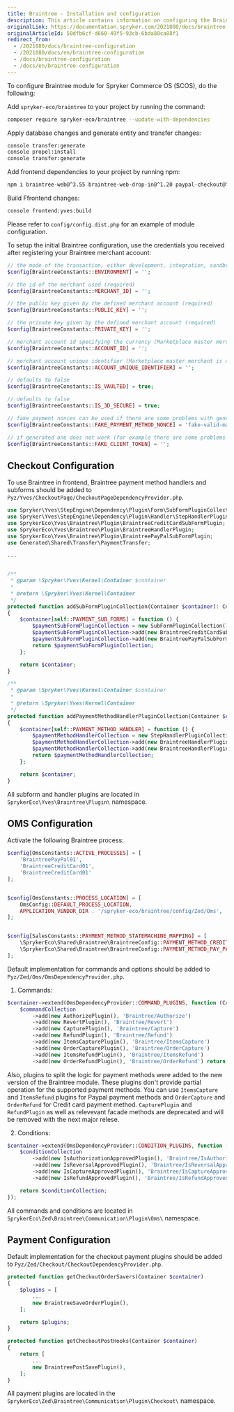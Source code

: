 ```yaml
---
title: Braintree - Installation and configuration
description: This article contains information on configuring the Braintree module for the Spryker Commerce OS.
originalLink: https://documentation.spryker.com/2021080/docs/braintree-configuration
originalArticleId: 50dfb6cf-d660-49f5-93cb-6bda88ca88f1
redirect_from:
  - /2021080/docs/braintree-configuration
  - /2021080/docs/en/braintree-configuration
  - /docs/braintree-configuration
  - /docs/en/braintree-configuration
---
```


To configure Braintree module for Spryker Commerce OS (SCOS), do the following:

Add `spryker-eco/braintree` to your project by running the command:
```bash
composer require spryker-eco/braintree --update-with-dependencies
```
Apply database changes and generate entity and transfer changes:
```bash
console transfer:generate
console propel:install
console transfer:generate
```
Add frontend dependencies to your project by running npm:
```bash
npm i braintree-web@^3.55 braintree-web-drop-in@^1.20 paypal-checkout@^4.0 jquery@~3.5
```
Build Ffrontend changes:
```bash
console frontend:yves:build
```

Please refer to `config/config.dist.php` for an example of module configuration.

To setup the initial Braintree configuration, use the credentials you received after registering your Braintree merchant account:
```php
// the mode of the transaction, either development, integration, sandbox, production, qa (required)
$config[BraintreeConstants::ENVIRONMENT] = '';

// the id of the merchant used (required)
$config[BraintreeConstants::MERCHANT_ID] = '';

// the public key given by the defined merchant account (required)
$config[BraintreeConstants::PUBLIC_KEY] = '';

// the private key given by the defined merchant account (required)
$config[BraintreeConstants::PRIVATE_KEY] = '';

// merchant account id specifying the currency (Marketplace master merchant is used by default)
$config[BraintreeConstants::ACCOUNT_ID] = '';

// merchant account unique identifier (Marketplace master merchant is used by default)
$config[BraintreeConstants::ACCOUNT_UNIQUE_IDENTIFIER] = '';

// defaults to false
$config[BraintreeConstants::IS_VAULTED] = true;

// defaults to false
$config[BraintreeConstants::IS_3D_SECURE] = true;

// fake payment nonces can be used if there are some problems with generated ones. more information: https://developers.braintreepayments.com/reference/general/testing/php#nonce-fake-valid-issuing-bank-network-only-nonce
$config[BraintreeConstants::FAKE_PAYMENT_METHOD_NONCE] = 'fake-valid-mastercard-nonce';

// if generated one does not work (for example there are some problems with braintree/dropin library) it can be directly set here. Valid one can be retrieved from https://braintree-sample-merchant.herokuapp.com/client_token
$config[BraintreeConstants::FAKE_CLIENT_TOKEN] = ''; 
```

## Checkout Configuration

To use Braintree in frontend, Braintree payment method handlers and subforms should be added to `Pyz/Yves/CheckoutPage/CheckoutPageDependencyProvider.php`.

```php
use Spryker\Yves\StepEngine\Dependency\Plugin\Form\SubFormPluginCollection;
use Spryker\Yves\StepEngine\Dependency\Plugin\Handler\StepHandlerPluginCollection;
use SprykerEco\Yves\Braintree\Plugin\BraintreeCreditCardSubFormPlugin;
use SprykerEco\Yves\Braintree\Plugin\BraintreeHandlerPlugin;
use SprykerEco\Yves\Braintree\Plugin\BraintreePayPalSubFormPlugin;
use Generated\Shared\Transfer\PaymentTransfer;

...


/**
 * @param \Spryker\Yves\Kernel\Container $container
 *
 * @return \Spryker\Yves\Kernel\Container
 */
protected function addSubFormPluginCollection(Container $container): Container
{
    $container[self::PAYMENT_SUB_FORMS] = function () {
        $paymentSubFormPluginCollection = new SubFormPluginCollection();
        $paymentSubFormPluginCollection->add(new BraintreeCreditCardSubFormPlugin());
        $paymentSubFormPluginCollection->add(new BraintreePayPalSubFormPlugin());
        return $paymentSubFormPluginCollection;
    };

    return $container;
}

/**
 * @param \Spryker\Yves\Kernel\Container $container
 *
 * @return \Spryker\Yves\Kernel\Container
 */
protected function addPaymentMethodHandlerPluginCollection(Container $container): Container
{
    $container[self::PAYMENT_METHOD_HANDLER] = function () {
        $paymentMethodHandlerCollection = new StepHandlerPluginCollection();
        $paymentMethodHandlerCollection->add(new BraintreeHandlerPlugin(), PaymentTransfer::BRAINTREE_CREDIT_CARD);
        $paymentMethodHandlerCollection->add(new BraintreeHandlerPlugin(), PaymentTransfer::BRAINTREE_PAY_PAL);
        return $paymentMethodHandlerCollection;
    };

    return $container;
}
```

All subform and handler plugins are located in `SprykerEco\Yves\Braintree\Plugin\` namespace.

## OMS Configuration

Activate the following Braintree process:
```php
$config[OmsConstants::ACTIVE_PROCESSES] = [
    'BraintreePayPal01',
    'BraintreeCreditCard01',
    'BraintreeCreditCard01'
];


$config[OmsConstants::PROCESS_LOCATION] = [
    OmsConfig::DEFAULT_PROCESS_LOCATION,
    APPLICATION_VENDOR_DIR . '/spryker-eco/braintree/config/Zed/Oms',
];


$config[SalesConstants::PAYMENT_METHOD_STATEMACHINE_MAPPING] = [
    \SprykerEco\Shared\Braintree\BraintreeConfig::PAYMENT_METHOD_CREDIT_CARD => 'BraintreeCreditCard01',
    \SprykerEco\Shared\Braintree\BraintreeConfig::PAYMENT_METHOD_PAY_PAL => 'BraintreePayPal01',
];

```

Default implementation for commands and options should be added to `Pyz/Zed/Oms/OmsDependencyProvider.php`.

1. Commands:
```php
$container->extend(OmsDependencyProvider::COMMAND_PLUGINS, function (CommandCollectionInterface $commandCollection) {
    $commandCollection
        ->add(new AuthorizePlugin(), 'Braintree/Authorize')
        ->add(new RevertPlugin(), 'Braintree/Revert')
        ->add(new CapturePlugin(), 'Braintree/Capture')
        ->add(new RefundPlugin(), 'Braintree/Refund')
        ->add(new ItemsCapturePlugin(), 'Braintree/ItemsCapture')
        ->add(new OrderCapturePlugin(), 'Braintree/OrderCapture')
        ->add(new ItemsRefundPlugin(), 'Braintree/ItemsRefund')
        ->add(new OrderRefundPlugin(), 'Braintree/OrderRefund') return $commandCollection; }); 
```
Also, plugins to split the logic for payment methods were added to the new version of the Braintree module. These plugins don't provide partial operation for the supported payment methods.
You can use `ItemsCapture` and `ItemsRefund` plugins for Paypal payment methods and `OrderCapture` and `OrderRefund` for Credit card payment method. `CapturePlugin` and `RefundPlugin` as well as relevevant facade methods are deprecated and will be removed with the next major relese.

2. Conditions:
```php
$container->extend(OmsDependencyProvider::CONDITION_PLUGINS, function (ConditionCollectionInterface $conditionCollection) {
    $conditionCollection
        ->add(new IsAuthorizationApprovedPlugin(), 'Braintree/IsAuthorizationApproved')
        ->add(new IsReversalApprovedPlugin(), 'Braintree/IsReversalApproved')
        ->add(new IsCaptureApprovedPlugin(), 'Braintree/IsCaptureApproved')
        ->add(new IsRefundApprovedPlugin(), 'Braintree/IsRefundApproved');

    return $conditionCollection;
});
```
All commands and conditions are located in `SprykerEco\Zed\Braintree\Communication\Plugin\Oms\` namespace.

## Payment Configuration

Default implementation for the checkout payment plugins should be added to `Pyz/Zed/Checkout/CheckoutDependencyProvider.php`.

```php
protected function getCheckoutOrderSavers(Container $container)
{
    $plugins = [
        ...
        new BraintreeSaveOrderPlugin(),
    ];

    return $plugins;
}

protected function getCheckoutPostHooks(Container $container)
{
    return [
        ...
        new BraintreePostSavePlugin(),
    ];
}
```

All payment plugins are located in the `SprykerEco\Zed\Braintree\Communication\Plugin\Checkout\` namespace.


